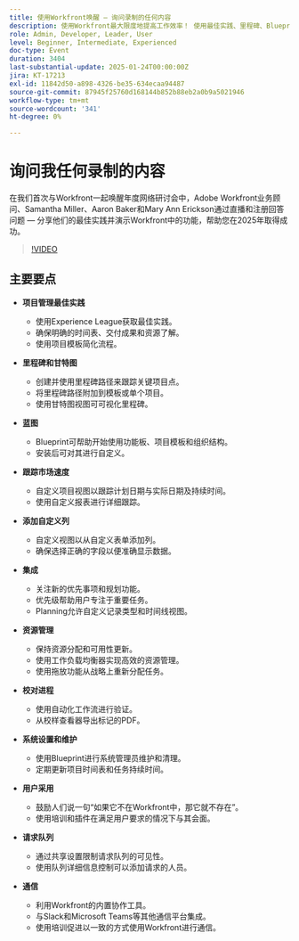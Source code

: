 ```yaml
---
title: 使用Workfront唤醒 — 询问录制的任何内容
description: 使用Workfront最大限度地提高工作效率！ 使用最佳实践、里程碑、Blueprint和集成。 管理资源、校对和系统设置。 鼓励用户采用并简化通信。
role: Admin, Developer, Leader, User
level: Beginner, Intermediate, Experienced
doc-type: Event
duration: 3404
last-substantial-update: 2025-01-24T00:00:00Z
jira: KT-17213
exl-id: 11842d50-a898-4326-be35-634ecaa94487
source-git-commit: 87945f25760d168144b852b88eb2a0b9a5021946
workflow-type: tm+mt
source-wordcount: '341'
ht-degree: 0%

---
```


# 询问我任何录制的内容

在我们首次与Workfront一起唤醒年度网络研讨会中，Adobe Workfront业务顾问、Samantha Miller、Aaron Baker和Mary Ann Erickson通过直播和注册回答问题 — 分享他们的最佳实践并演示Workfront中的功能，帮助您在2025年取得成功。

>[!VIDEO](https://video.tv.adobe.com/v/3443085/?learn=on&enablevpops)

## 主要要点

* **项目管理最佳实践**

   * 使用Experience League获取最佳实践。
   * 确保明确的时间表、交付成果和资源了解。
   * 使用项目模板简化流程。

* **里程碑和甘特图**

   * 创建并使用里程碑路径来跟踪关键项目点。
   * 将里程碑路径附加到模板或单个项目。
   * 使用甘特图视图可可视化里程碑。

* **蓝图**

   * Blueprint可帮助开始使用功能板、项目模板和组织结构。
   * 安装后可对其进行自定义。

* **跟踪市场速度**

   * 自定义项目视图以跟踪计划日期与实际日期及持续时间。
   * 使用自定义报表进行详细跟踪。

* **添加自定义列**

   * 自定义视图以从自定义表单添加列。
   * 确保选择正确的字段以便准确显示数据。

* **集成**

   * 关注新的优先事项和规划功能。
   * 优先级帮助用户专注于重要任务。
   * Planning允许自定义记录类型和时间线视图。

* **资源管理**

   * 保持资源分配和可用性更新。
   * 使用工作负载均衡器实现高效的资源管理。
   * 使用拖放功能从战略上重新分配任务。

* **校对进程**

   * 使用自动化工作流进行验证。
   * 从校样查看器导出标记的PDF。

* **系统设置和维护**

   * 使用Blueprint进行系统管理员维护和清理。
   * 定期更新项目时间表和任务持续时间。

* **用户采用**

   * 鼓励人们说一句“如果它不在Workfront中，那它就不存在”。
   * 使用培训和插件在满足用户要求的情况下与其会面。

* **请求队列**

   * 通过共享设置限制请求队列的可见性。
   * 使用队列详细信息控制可以添加请求的人员。

* **通信**

   * 利用Workfront的内置协作工具。
   * 与Slack和Microsoft Teams等其他通信平台集成。
   * 使用培训促进以一致的方式使用Workfront进行通信。
